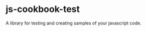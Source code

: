 js-cookbook-test
================

A library for testing and creating samples of your javascript code.
